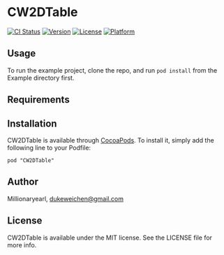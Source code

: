 # CW2DTable

[![CI Status](http://img.shields.io/travis/Millionaryearl/CW2DTable.svg?style=flat)](https://travis-ci.org/Millionaryearl/CW2DTable)
[![Version](https://img.shields.io/cocoapods/v/CW2DTable.svg?style=flat)](http://cocoadocs.org/docsets/CW2DTable)
[![License](https://img.shields.io/cocoapods/l/CW2DTable.svg?style=flat)](http://cocoadocs.org/docsets/CW2DTable)
[![Platform](https://img.shields.io/cocoapods/p/CW2DTable.svg?style=flat)](http://cocoadocs.org/docsets/CW2DTable)

## Usage

To run the example project, clone the repo, and run `pod install` from the Example directory first.

## Requirements

## Installation

CW2DTable is available through [CocoaPods](http://cocoapods.org). To install
it, simply add the following line to your Podfile:

    pod "CW2DTable"

## Author

Millionaryearl, dukeweichen@gmail.com

## License

CW2DTable is available under the MIT license. See the LICENSE file for more info.

